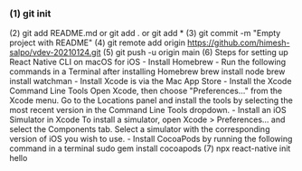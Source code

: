 ### (1) git init
(2) git add README.md or git add . or git add *
(3) git commit -m "Empty project with README"
(4) git remote add origin https://github.com/himesh-salpo/vdev-20210124.git
(5) git push -u origin main
(6) Steps for setting up React Native CLI on macOS for iOS
        - Install Homebrew
        - Run the following commands in a Terminal after installing Homebrew
            brew install node
            brew install watchman
        - Install Xcode is via the Mac App Store
        - Install the Xcode Command Line Tools
            Open Xcode, then choose "Preferences..." from the Xcode menu. Go to the Locations panel and install the tools by selecting the most recent version in the Command Line Tools dropdown.
        - Install an iOS Simulator in Xcode
            To install a simulator, open Xcode > Preferences... and select the Components tab. Select a simulator with the corresponding version of iOS you wish to use.
        - Install CocoaPods by running the following command in a terminal
            sudo gem install cocoapods
(7) npx react-native init hello

